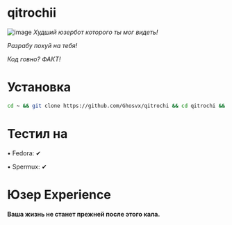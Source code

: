 # qitrochii
![image](https://ghosvx.github.io/qitrochii.png)
*Худший юзербот которого ты мог видеть!*

*Разрабу похуй на тебя!*

*Код говно? ФАКТ!*

# Установка
```bash
cd ~ && git clone https://github.com/Ghosvx/qitrochi && cd qitrochi && pip3 install -r pip.txt && python3 qitrochi.py
```

# Тестил на
• Fedora: ✔

• Spermux: ✔

# Юзер Experience

**Ваша жизнь не станет прежней после этого кала.**
